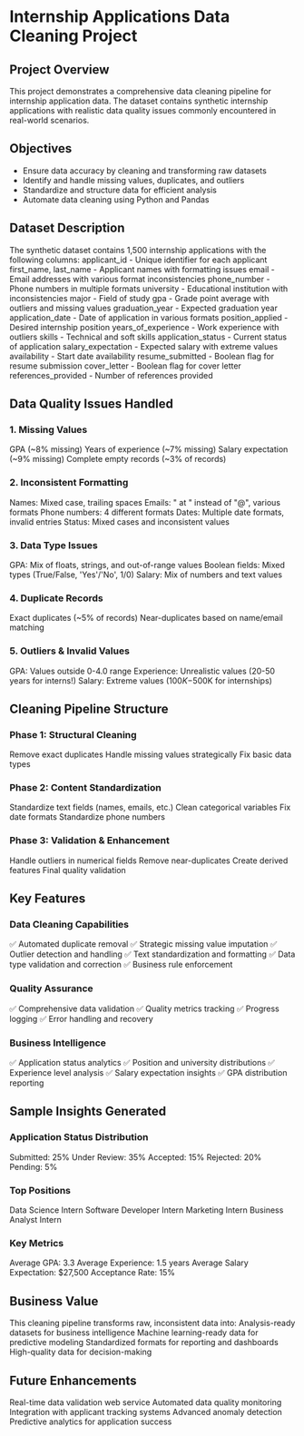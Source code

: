 # Internship Applications Data Cleaning Project

## Project Overview
This project demonstrates a comprehensive data cleaning pipeline for internship application data. The dataset contains synthetic internship applications with realistic data quality issues commonly encountered in real-world scenarios.

## Objectives
- Ensure data accuracy by cleaning and transforming raw datasets
- Identify and handle missing values, duplicates, and outliers
- Standardize and structure data for efficient analysis
- Automate data cleaning using Python and Pandas

## Dataset Description
The synthetic dataset contains 1,500 internship applications with the following columns:
applicant_id - Unique identifier for each applicant
first_name, last_name - Applicant names with formatting issues
email - Email addresses with various format inconsistencies
phone_number - Phone numbers in multiple formats
university - Educational institution with inconsistencies
major - Field of study
gpa - Grade point average with outliers and missing values
graduation_year - Expected graduation year
application_date - Date of application in various formats
position_applied - Desired internship position
years_of_experience - Work experience with outliers
skills - Technical and soft skills
application_status - Current status of application
salary_expectation - Expected salary with extreme values
availability - Start date availability
resume_submitted - Boolean flag for resume submission
cover_letter - Boolean flag for cover letter
references_provided - Number of references provided

## Data Quality Issues Handled
### 1. Missing Values
GPA (~8% missing)
Years of experience (~7% missing)
Salary expectation (~9% missing)
Complete empty records (~3% of records)

### 2. Inconsistent Formatting
Names: Mixed case, trailing spaces
Emails: " at " instead of "@", various formats
Phone numbers: 4 different formats
Dates: Multiple date formats, invalid entries
Status: Mixed cases and inconsistent values

### 3. Data Type Issues
GPA: Mix of floats, strings, and out-of-range values
Boolean fields: Mixed types (True/False, 'Yes'/'No', 1/0)
Salary: Mix of numbers and text values

### 4. Duplicate Records
Exact duplicates (~5% of records)
Near-duplicates based on name/email matching

### 5. Outliers & Invalid Values
GPA: Values outside 0-4.0 range
Experience: Unrealistic values (20-50 years for interns!)
Salary: Extreme values ($100K-$500K for internships)

## Cleaning Pipeline Structure
### Phase 1: Structural Cleaning
Remove exact duplicates
Handle missing values strategically
Fix basic data types

### Phase 2: Content Standardization
Standardize text fields (names, emails, etc.)
Clean categorical variables
Fix date formats
Standardize phone numbers

### Phase 3: Validation & Enhancement
Handle outliers in numerical fields
Remove near-duplicates
Create derived features
Final quality validation

## Key Features
### Data Cleaning Capabilities
✅ Automated duplicate removal
✅ Strategic missing value imputation
✅ Outlier detection and handling
✅ Text standardization and formatting
✅ Data type validation and correction
✅ Business rule enforcement

### Quality Assurance
✅ Comprehensive data validation
✅ Quality metrics tracking
✅ Progress logging
✅ Error handling and recovery

### Business Intelligence
✅ Application status analytics
✅ Position and university distributions
✅ Experience level analysis
✅ Salary expectation insights
✅ GPA distribution reporting

## Sample Insights Generated
### Application Status Distribution
Submitted: 25%
Under Review: 35%
Accepted: 15%
Rejected: 20%
Pending: 5%

### Top Positions
Data Science Intern
Software Developer Intern
Marketing Intern
Business Analyst Intern

### Key Metrics
Average GPA: 3.3
Average Experience: 1.5 years
Average Salary Expectation: $27,500
Acceptance Rate: 15%

## Business Value
This cleaning pipeline transforms raw, inconsistent data into:
Analysis-ready datasets for business intelligence
Machine learning-ready data for predictive modeling
Standardized formats for reporting and dashboards
High-quality data for decision-making

## Future Enhancements
Real-time data validation web service
Automated data quality monitoring
Integration with applicant tracking systems
Advanced anomaly detection
Predictive analytics for application success
